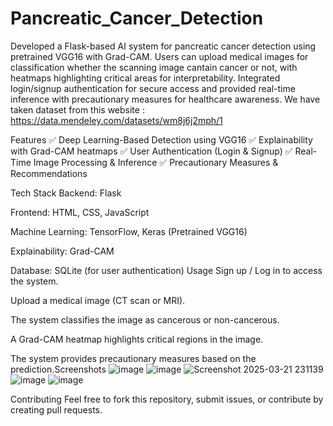 # Pancreatic_Cancer_Detection
Developed a Flask-based AI system for pancreatic cancer detection using pretrained VGG16 with Grad-CAM. Users can upload medical images for classification whether the scanning image cantain cancer or not, with heatmaps highlighting critical areas for interpretability. Integrated login/signup authentication for secure access and provided real-time inference with precautionary measures for healthcare awareness.
We have taken dataset from this website :  https://data.mendeley.com/datasets/wm8j6j2mph/1

Features
✅ Deep Learning-Based Detection using VGG16
✅ Explainability with Grad-CAM heatmaps
✅ User Authentication (Login & Signup)
✅ Real-Time Image Processing & Inference
✅ Precautionary Measures & Recommendations

Tech Stack 
Backend: Flask

Frontend: HTML, CSS, JavaScript

Machine Learning: TensorFlow, Keras (Pretrained VGG16)

Explainability: Grad-CAM

Database: SQLite (for user authentication)
Usage
Sign up / Log in to access the system.

Upload a medical image (CT scan or MRI).

The system classifies the image as cancerous or non-cancerous.

A Grad-CAM heatmap highlights critical regions in the image.

The system provides precautionary measures based on the prediction.Screenshots
![image](https://github.com/user-attachments/assets/36d56044-648d-409d-b93d-5a8cbcf37be3)
![image](https://github.com/user-attachments/assets/58f46571-5226-4475-b332-18a9dbf19ac5)
![Screenshot 2025-03-21 231139](https://github.com/user-attachments/assets/b9688931-75fd-499c-ac17-254938e309e4)
![image](https://github.com/user-attachments/assets/ba9cab97-4884-4de0-8e70-a324290b903f)
![image](https://github.com/user-attachments/assets/bcac2f84-a312-47d1-baa1-9d2e13949f8a)


Contributing
Feel free to fork this repository, submit issues, or contribute by creating pull requests.
